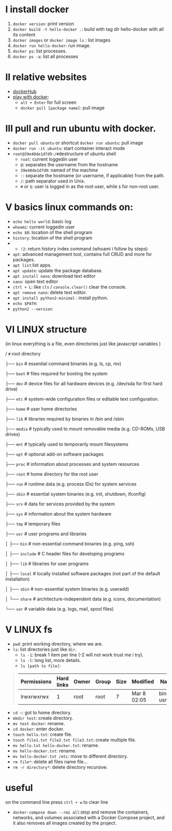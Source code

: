 # I install docker

1. `docker version`: print version
2. `docker build -t hello-docker .`: build with tag dir hello-docker with all its content
3. `docker images` or `docker image ls` : list images
4. `docker run hello-docker`: run image.
5. `docker ps`: list processes.
6. `docker ps -a`: list all processes

# II relative websites
- [dockerHub](https://hub.docker.com/)
- [play with docker](https://labs.play-with-docker.com/):
  - `alt + Enter` for full screen
  - `docker pull [package name]`: pull image

# III pull and run ubuntu with docker.
- `docker pull ubuntu` or shortcut `docker run ubuntu`: pull image
- `docker run -it ubuntu`: start container interact mode
- `root@39e40de1d7d9:/#`destructure of ubuntu shell    
    - `root`: current loggedin user
    - `@`: separates the username from the hostname 
    - `39e40de1d7d9`: named of the machine
    - `:`:  separate the hostname (or username, if applicable) from the path.
    - `/`:  path separator used in Unix.
    - `#` or `$`: user is logged in as the root user, while `$` for non-root user.


# V basics linux commands on:
- `echo hello world`: basic log
- `whoami`: current loggedin user
- `echo $0`: location of the shell program
- `history`: location of the shell program
-    - `!2`: return history index command (whoami i follow by steps)
- `apt`: advanced management tool, contains full CRUD and more for packages.
- `apt list`:list apps.
- `apt update`: update the package database.
- `apt install nano`: download text editor
- `nano`: open text editor
- `ctrl + L`: like `cls` / `console.clear()` clear the console.
- `apt remove nano`: delete text editor.
- `apt install python2-minimal` : install python.
- `echo $PATH`: 
- `python2 --version`: 


# VI LINUX structure     
(in linux everything is a file, even directories just like javascript variables )

/ `#` root directory

├── `bin`          # essential command binaries (e.g. ls, cp, mv)

├── `boot`         # files required for booting the system

├── `dev`          # device files for all hardware devices (e.g. /dev/sda for first hard drive)

├── `etc`          # system-wide configuration files or editable text configuration.

├── `home`         # user home directories

├── `lib`          # libraries required by binaries in /bin and /sbin

├── `media`        # typically used to mount removable media (e.g. CD-ROMs, USB drives)

├── `mnt`          # typically used to temporarily mount filesystems

├── `opt`          # optional add-on software packages

├── `proc`         # information about processes and system resources

├── `root`         # home directory for the root user

├── `run`          # runtime data (e.g. process IDs) for system services

├── `sbin`         # essential system binaries (e.g. init, shutdown, ifconfig)

├── `srv`          # data for services provided by the system

├── `sys`          # information about the system hardware

├── `tmp`          # temporary files

├── `usr`          # user programs and libraries

│   ├── `bin`      # non-essential command binaries (e.g. ping, ssh)

│   ├── `include`  # C header files for developing programs

│   ├── `lib`      # libraries for user programs

│   ├── `local`    # locally installed software packages (not part of the default installation)

│   ├── `sbin`     # non-essential system binaries (e.g. useradd)

│   └── `share`    # architecture-independent data (e.g. icons, documentation)

└── `var`          # variable data (e.g. logs, mail, spool files)



# V LINUX fs

- `pwd`: print working directory, where we are.
- `ls`: list directories just like `dir`.
  - `ls -1`: break 1 item per line (-2 will not work trust me i try).
  - `ls -l`: long list, more details.   
  - `ls [path to file]`:    
>    | Permissions | Hard links | Owner | Group | Size | Modified    | Name           |
>    | ----------- | ---------- | ----- | ----- | ---- | ----------- | -------------- |
>    | lrwxrwxrwx  | 1          | root  | root  | 7    | Mar 8 02:05 | bin -> usr/bin |
- `cd ~`: got to home directory.     
- `mkdir test`: create directory.     
- `mv test docker`: rename.     
- `cd docker`: enter docker.     
- `touch hello.txt`: create file.     
- `touch file1.txt file2.txt file3.txt`: create multiple file.     
- `mv hello.txt hello-docker.txt`: rename.     
- `mv hello-docker.txt`: rename.     
- `mv hello-docker.txt /etc`: move to different directory.     
- `rm file*`: delete all files name file...     
- `rm -r directory*`: delete directory recursive.     

# useful
on the command line press `ctrl + w` to clear line
- `docker-compose down --rmi all`:stop and remove the containers, networks, and volumes associated with a Docker Compose project, and it also removes all images created by the project.
